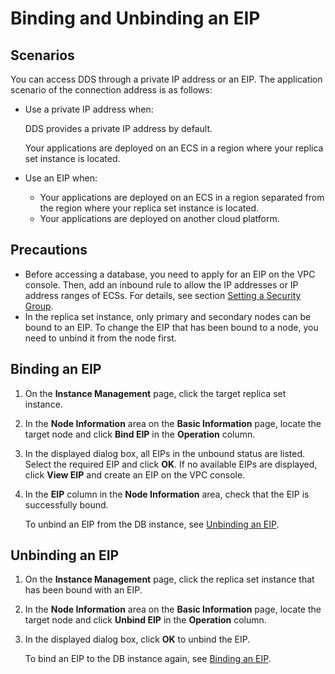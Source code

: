 # Binding and Unbinding an EIP<a name="dds_02_0015"></a>

## **Scenarios**<a name="section055104935914"></a>

You can access DDS through a private IP address or an EIP. The application scenario of the connection address is as follows:

-   Use a private IP address when:

    DDS provides a private IP address by default.

    Your applications are deployed on an ECS in a region where your replica set instance is located.


-   Use an EIP when:
    -   Your applications are deployed on an ECS in a region separated from the region where your replica set instance is located.
    -   Your applications are deployed on another cloud platform.


## Precautions<a name="section1130510262514"></a>

-   Before accessing a database, you need to apply for an EIP on the VPC console. Then, add an inbound rule to allow the IP addresses or IP address ranges of ECSs. For details, see section  [Setting a Security Group](setting-a-security-group(replica-set).md).
-   In the replica set instance, only primary and secondary nodes can be bound to an EIP. To change the EIP that has been bound to a node, you need to unbind it from the node first.

## Binding an EIP<a name="section33192668203259"></a>

1.  On the  **Instance Management**  page, click the target replica set instance.
2.  In the  **Node Information**  area on the  **Basic Information**  page, locate the target node and click  **Bind EIP**  in the  **Operation**  column.
3.  In the displayed dialog box, all EIPs in the unbound status are listed. Select the required EIP and click  **OK**. If no available EIPs are displayed, click  **View EIP**  and create an EIP on the VPC console.
4.  In the  **EIP**  column in the  **Node Information**  area, check that the EIP is successfully bound.

    To unbind an EIP from the DB instance, see  [Unbinding an EIP](#section186511510267).


## Unbinding an EIP<a name="section186511510267"></a>

1.  On the  **Instance Management**  page, click the replica set instance that has been bound with an EIP.
2.  In the  **Node Information**  area on the  **Basic Information**  page, locate the target node and click  **Unbind EIP**  in the  **Operation**  column.
3.  In the displayed dialog box, click  **OK**  to unbind the EIP.

    To bind an EIP to the DB instance again, see  [Binding an EIP](#section33192668203259).



